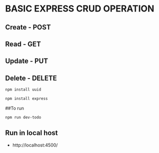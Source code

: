 # BASIC EXPRESS CRUD OPERATION

## Create  - POST
## Read - GET
## Update - PUT
## Delete - DELETE
```bash
npm install uuid
```
```bash
npm install express
```
##To run

```bash
npm run dev-todo
```
## Run in local host
- http://localhost:4500/
